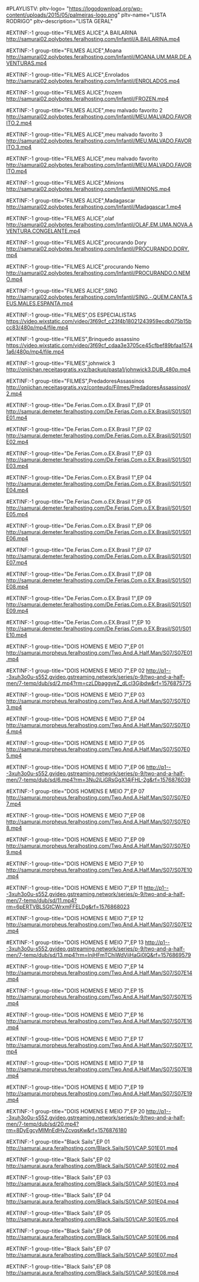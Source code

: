 #PLAYLISTV: pltv-logo= "https://logodownload.org/wp-content/uploads/2015/05/palmeiras-logo.png" pltv-name="LISTA RODRIGO" pltv-description="LISTA GERAL" 


#EXTINF:-1 group-title="FILMES ALICE",A BAILARINA
http://samurai02.polybotes.feralhosting.com/Infantil/A.BAILARINA.mp4

#EXTINF:-1 group-title="FILMES ALICE",Moana
http://samurai02.polybotes.feralhosting.com/Infantil/MOANA.UM.MAR.DE.AVENTURAS.mp4

#EXTINF:-1 group-title="FILMES ALICE",Enrolados
http://samurai02.polybotes.feralhosting.com/Infantil/ENROLADOS.mp4

#EXTINF:-1 group-title="FILMES ALICE",frozem
http://samurai02.polybotes.feralhosting.com/Infantil/FROZEN.mp4

#EXTINF:-1 group-title="FILMES ALICE",meu malvado favorito 2
http://samurai02.polybotes.feralhosting.com/Infantil/MEU.MALVADO.FAVORITO.2.mp4

#EXTINF:-1 group-title="FILMES ALICE",meu malvado favorito 3
http://samurai02.polybotes.feralhosting.com/Infantil/MEU.MALVADO.FAVORITO.3.mp4

#EXTINF:-1 group-title="FILMES ALICE",meu malvado favorito
http://samurai02.polybotes.feralhosting.com/Infantil/MEU.MALVADO.FAVORITO.mp4

#EXTINF:-1 group-title="FILMES ALICE",Minions
http://samurai02.polybotes.feralhosting.com/Infantil/MINIONS.mp4

#EXTINF:-1 group-title="FILMES ALICE",Madagascar
http://samurai02.polybotes.feralhosting.com/Infantil/Madagascar.1.mp4

#EXTINF:-1 group-title="FILMES ALICE",olaf
http://samurai02.polybotes.feralhosting.com/Infantil/OLAF.EM.UMA.NOVA.AVENTURA.CONGELANTE.mp4

#EXTINF:-1 group-title="FILMES ALICE",procurando Dory
http://samurai02.polybotes.feralhosting.com/Infantil/PROCURANDO.DORY.mp4

#EXTINF:-1 group-title="FILMES ALICE",procurando Nemo
http://samurai02.polybotes.feralhosting.com/Infantil/PROCURANDO.O.NEMO.mp4

#EXTINF:-1 group-title="FILMES ALICE",SING
http://samurai02.polybotes.feralhosting.com/Infantil/SING.-.QUEM.CANTA.SEUS.MALES.ESPANTA.mp4

#EXTINF:-1 group-title="FILMES",OS ESPECIALISTAS
https://video.wixstatic.com/video/3f69cf_c23f4b18021243959ecdb075b15bcc83/480p/mp4/file.mp4

#EXTINF:-1 group-title="FILMES",Brinquedo assassino
https://video.wixstatic.com/video/3f69cf_cdaa3e3705ce45cfbef89bfaa15741a6/480p/mp4/file.mp4

#EXTINF:-1 group-title="FILMES",johnwick 3
http://oniichan.receitasgratis.xyz/backup/pasta1/johnwick3.DUB_480p.mp4

#EXTINF:-1 group-title="FILMES",PredadoresAssassinos
http://oniichan.receitasgratis.xyz/conteudo/Filmes/PredadoresAssassinosV2.mp4


#EXTINF:-1 group-title="De.Ferias.Com.o.EX.Brasil 1",EP 01
http://samurai.demeter.feralhosting.com/De.Ferias.Com.o.EX.Brasil/S01/S01E01.mp4

#EXTINF:-1 group-title="De.Ferias.Com.o.EX.Brasil 1",EP 02
http://samurai.demeter.feralhosting.com/De.Ferias.Com.o.EX.Brasil/S01/S01E02.mp4

#EXTINF:-1 group-title="De.Ferias.Com.o.EX.Brasil 1",EP 03
http://samurai.demeter.feralhosting.com/De.Ferias.Com.o.EX.Brasil/S01/S01E03.mp4

#EXTINF:-1 group-title="De.Ferias.Com.o.EX.Brasil 1",EP 04
http://samurai.demeter.feralhosting.com/De.Ferias.Com.o.EX.Brasil/S01/S01E04.mp4

#EXTINF:-1 group-title="De.Ferias.Com.o.EX.Brasil 1",EP 05
http://samurai.demeter.feralhosting.com/De.Ferias.Com.o.EX.Brasil/S01/S01E05.mp4

#EXTINF:-1 group-title="De.Ferias.Com.o.EX.Brasil 1",EP 06
http://samurai.demeter.feralhosting.com/De.Ferias.Com.o.EX.Brasil/S01/S01E06.mp4

#EXTINF:-1 group-title="De.Ferias.Com.o.EX.Brasil 1",EP 07
http://samurai.demeter.feralhosting.com/De.Ferias.Com.o.EX.Brasil/S01/S01E07.mp4

#EXTINF:-1 group-title="De.Ferias.Com.o.EX.Brasil 1",EP 08
http://samurai.demeter.feralhosting.com/De.Ferias.Com.o.EX.Brasil/S01/S01E08.mp4

#EXTINF:-1 group-title="De.Ferias.Com.o.EX.Brasil 1",EP 09
http://samurai.demeter.feralhosting.com/De.Ferias.Com.o.EX.Brasil/S01/S01E09.mp4

#EXTINF:-1 group-title="De.Ferias.Com.o.EX.Brasil 1",EP 10
http://samurai.demeter.feralhosting.com/De.Ferias.Com.o.EX.Brasil/S01/S01E10.mp4


#EXTINF:-1 group-title="DOIS HOMENS E MEIO 7",EP 01
http://samurai.morpheus.feralhosting.com/Two.And.A.Half.Man/S07/S07E01.mp4

#EXTINF:-1 group-title="DOIS HOMENS E MEIO 7",EP 02
http://p1---3xuh3o0u-s552.gvideo.gstreaming.network/series/p-9/two-and-a-half-men/7-temp/dub/sd/2.mp4?rm=czLDbaggyeZ_dLcl3Gjbdw&rf=1576875775

#EXTINF:-1 group-title="DOIS HOMENS E MEIO 7",EP 03
http://samurai.morpheus.feralhosting.com/Two.And.A.Half.Man/S07/S07E03.mp4

#EXTINF:-1 group-title="DOIS HOMENS E MEIO 7",EP 04
http://samurai.morpheus.feralhosting.com/Two.And.A.Half.Man/S07/S07E04.mp4

#EXTINF:-1 group-title="DOIS HOMENS E MEIO 7",EP 05
http://samurai.morpheus.feralhosting.com/Two.And.A.Half.Man/S07/S07E05.mp4

#EXTINF:-1 group-title="DOIS HOMENS E MEIO 7",EP 06
http://p1---3xuh3o0u-s552.gvideo.gstreaming.network/series/p-9/two-and-a-half-men/7-temp/dub/sd/6.mp4?rm=3Nu2jLiGRsGgX14jFHL-2g&rf=1576876039

#EXTINF:-1 group-title="DOIS HOMENS E MEIO 7",EP 07
http://samurai.morpheus.feralhosting.com/Two.And.A.Half.Man/S07/S07E07.mp4

#EXTINF:-1 group-title="DOIS HOMENS E MEIO 7",EP 08
http://samurai.morpheus.feralhosting.com/Two.And.A.Half.Man/S07/S07E08.mp4

#EXTINF:-1 group-title="DOIS HOMENS E MEIO 7",EP 09
http://samurai.morpheus.feralhosting.com/Two.And.A.Half.Man/S07/S07E09.mp4

#EXTINF:-1 group-title="DOIS HOMENS E MEIO 7",EP 10
http://samurai.morpheus.feralhosting.com/Two.And.A.Half.Man/S07/S07E10.mp4

#EXTINF:-1 group-title="DOIS HOMENS E MEIO 7",EP 11
http://p1---3xuh3o0u-s552.gvideo.gstreaming.network/series/p-9/two-and-a-half-men/7-temp/dub/sd/11.mp4?rm=6pERTVBLSGtCWrxmFFELDg&rf=1576868023

#EXTINF:-1 group-title="DOIS HOMENS E MEIO 7",EP 12
http://samurai.morpheus.feralhosting.com/Two.And.A.Half.Man/S07/S07E12.mp4

#EXTINF:-1 group-title="DOIS HOMENS E MEIO 7",EP 13
http://p1---3xuh3o0u-s552.gvideo.gstreaming.network/series/p-9/two-and-a-half-men/7-temp/dub/sd/13.mp4?rm=InjHFmTChiWdVijHaGi0lQ&rf=1576869579

#EXTINF:-1 group-title="DOIS HOMENS E MEIO 7",EP 14
http://samurai.morpheus.feralhosting.com/Two.And.A.Half.Man/S07/S07E14.mp4

#EXTINF:-1 group-title="DOIS HOMENS E MEIO 7",EP 15
http://samurai.morpheus.feralhosting.com/Two.And.A.Half.Man/S07/S07E15.mp4

#EXTINF:-1 group-title="DOIS HOMENS E MEIO 7",EP 16
http://samurai.morpheus.feralhosting.com/Two.And.A.Half.Man/S07/S07E16.mp4

#EXTINF:-1 group-title="DOIS HOMENS E MEIO 7",EP 17
http://samurai.morpheus.feralhosting.com/Two.And.A.Half.Man/S07/S07E17.mp4

#EXTINF:-1 group-title="DOIS HOMENS E MEIO 7",EP 18
http://samurai.morpheus.feralhosting.com/Two.And.A.Half.Man/S07/S07E18.mp4

#EXTINF:-1 group-title="DOIS HOMENS E MEIO 7",EP 19
http://samurai.morpheus.feralhosting.com/Two.And.A.Half.Man/S07/S07E19.mp4

#EXTINF:-1 group-title="DOIS HOMENS E MEIO 7",EP 20
http://p1---3xuh3o0u-s552.gvideo.gstreaming.network/series/p-9/two-and-a-half-men/7-temp/dub/sd/20.mp4?rm=8DyEgcyMlMnEdHyZcvqsKw&rf=1576876180

#EXTINF:-1 group-title="Black Sails",EP 01
http://samurai.aura.feralhosting.com/Black.Sails/S01/CAP.S01E01.mp4

#EXTINF:-1 group-title="Black Sails",EP 02
http://samurai.aura.feralhosting.com/Black.Sails/S01/CAP.S01E02.mp4

#EXTINF:-1 group-title="Black Sails",EP 03
http://samurai.aura.feralhosting.com/Black.Sails/S01/CAP.S01E03.mp4

#EXTINF:-1 group-title="Black Sails",EP 04
http://samurai.aura.feralhosting.com/Black.Sails/S01/CAP.S01E04.mp4

#EXTINF:-1 group-title="Black Sails",EP 05
http://samurai.aura.feralhosting.com/Black.Sails/S01/CAP.S01E05.mp4

#EXTINF:-1 group-title="Black Sails",EP 06
http://samurai.aura.feralhosting.com/Black.Sails/S01/CAP.S01E06.mp4

#EXTINF:-1 group-title="Black Sails",EP 07
http://samurai.aura.feralhosting.com/Black.Sails/S01/CAP.S01E07.mp4

#EXTINF:-1 group-title="Black Sails",EP 08
http://samurai.aura.feralhosting.com/Black.Sails/S01/CAP.S01E08.mp4
